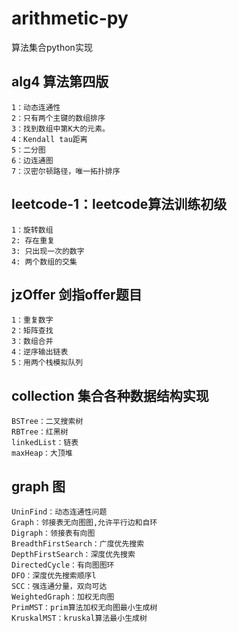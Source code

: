 # arithmetic-py
算法集合python实现

## alg4 算法第四版
    1：动态连通性
    2：只有两个主键的数组排序
    3：找到数组中第K大的元素。
    4：Kendall tau距离
    5：二分图
    6：边连通图
    7：汉密尔顿路径，唯一拓扑排序

## leetcode-1：leetcode算法训练初级
    1：旋转数组
    2: 存在重复
    3: 只出现一次的数字
    4: 两个数组的交集

## jzOffer 剑指offer题目
    1：重复数字
    2：矩阵查找
    3：数组合并
    4：逆序输出链表
    5：用两个栈模拟队列

## collection 集合各种数据结构实现
    BSTree：二叉搜索树
    RBTree：红黑树
    linkedList：链表
    maxHeap：大顶堆

## graph 图
    UninFind：动态连通性问题
    Graph：邻接表无向图图,允许平行边和自环
    Digraph：领接表有向图
    BreadthFirstSearch：广度优先搜索
    DepthFirstSearch：深度优先搜索
    DirectedCycle：有向图图环
    DFO：深度优先搜索顺序l
    SCC：强连通分量，双向可达
    WeightedGraph：加权无向图
    PrimMST：prim算法加权无向图最小生成树
    KruskalMST：kruskal算法最小生成树
